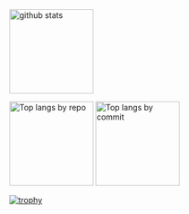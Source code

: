 <img alt="github stats" height="150px" src="https://github-readme-stats.vercel.app/api?username=mitukou1109&theme=tokyonight&show_icons=true&hide_border=true" />
<p align="left"> 
  <img alt="Top langs by repo" height="150px" src="http://github-profile-summary-cards.vercel.app/api/cards/repos-per-language?username=mitukou1109&theme=tokyonight&exclude=CMake" />
  <img alt="Top langs by commit" height="150px" src="http://github-profile-summary-cards.vercel.app/api/cards/most-commit-language?username=mitukou1109&theme=tokyonight&exclude=CMake" />
</p>

[![trophy](https://github-profile-trophy.vercel.app/?username=mitukou1109&theme=tokyonight&column=8)](https://github.com/ryo-ma/github-profile-trophy)
